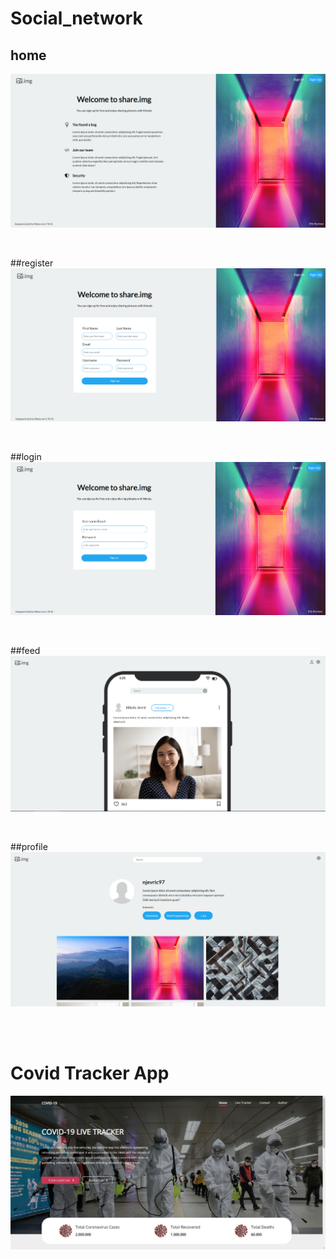 # Social_network

## home
![Home Page](https://github.com/NJevric/unfinished_projects/blob/main/social_home.png)

<br/>

##register
![Register](https://github.com/NJevric/unfinished_projects/blob/main/social_register.png)

<br/>

##login
![Login](https://github.com/NJevric/unfinished_projects/blob/main/social_login.png)

<br/>

##feed
![Login](https://github.com/NJevric/unfinished_projects/blob/main/social_feed.png)

<br/>

##profile
![Login](https://github.com/NJevric/unfinished_projects/blob/main/social_profile.png)

<br/>
<br/>

# Covid Tracker App

![Tracker](https://github.com/NJevric/unfinished_projects/blob/main/covid_tracker.jpeg)
